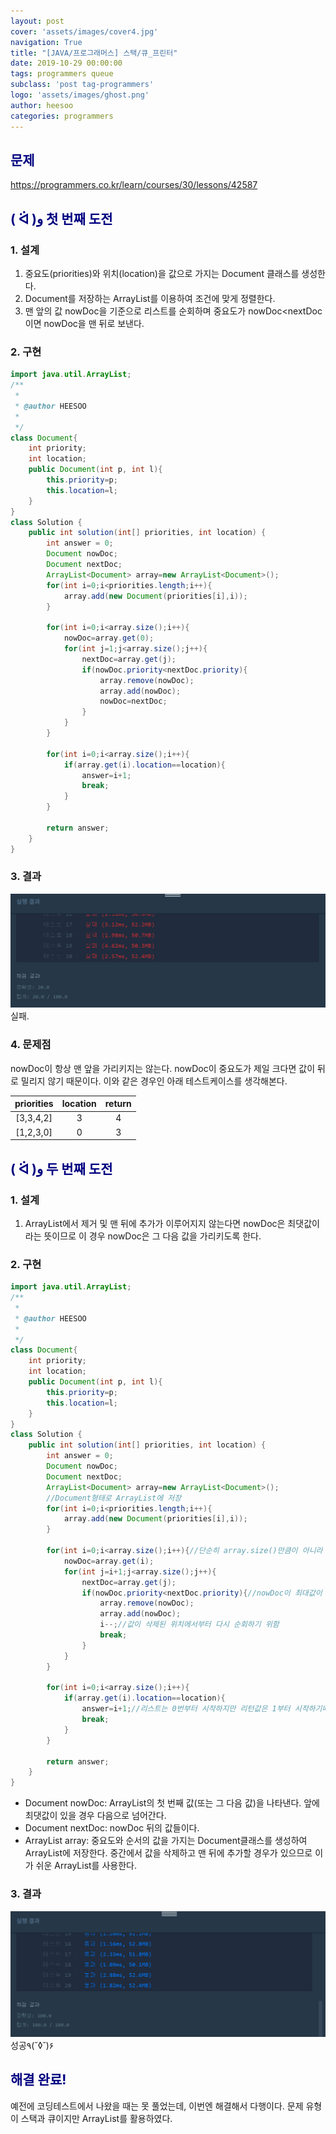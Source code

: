 ```yaml
---
layout: post
cover: 'assets/images/cover4.jpg'
navigation: True
title: "[JAVA/프로그래머스] 스택/큐_프린터"
date: 2019-10-29 00:00:00
tags: programmers queue
subclass: 'post tag-programmers'
logo: 'assets/images/ghost.png'
author: heesoo
categories: programmers
---
```

## <span style="color:navy">문제</span>
<https://programmers.co.kr/learn/courses/30/lessons/42587>

## <span style="color:navy">( ᐛ )و 첫 번째 도전</span>

### 1. 설계
1. 중요도(priorities)와 위치(location)을 값으로 가지는 Document 클래스를 생성한다.
2. Document를 저장하는 ArrayList를 이용하여 조건에 맞게 정렬한다.
3. 맨 앞의 값 nowDoc을 기준으로 리스트를 순회하며 중요도가 nowDoc<nextDoc이면 nowDoc을 맨 뒤로 보낸다.


### 2. 구현
```java
import java.util.ArrayList;
/**
 *
 * @author HEESOO
 *
 */
class Document{
    int priority;
    int location;
    public Document(int p, int l){
        this.priority=p;
        this.location=l;
    }
}
class Solution {
    public int solution(int[] priorities, int location) {
        int answer = 0;
        Document nowDoc;
        Document nextDoc;
        ArrayList<Document> array=new ArrayList<Document>();
        for(int i=0;i<priorities.length;i++){
            array.add(new Document(priorities[i],i));
        }

        for(int i=0;i<array.size();i++){
            nowDoc=array.get(0);
            for(int j=1;j<array.size();j++){
                nextDoc=array.get(j);
                if(nowDoc.priority<nextDoc.priority){
                    array.remove(nowDoc);
                    array.add(nowDoc);
                    nowDoc=nextDoc;
                }
            }
        }

        for(int i=0;i<array.size();i++){
            if(array.get(i).location==location){
                answer=i+1;
                break;
            }
        }

        return answer;
    }
}
```

### 3. 결과
![실행결과](./assets/images/191029_1.PNG)
실패.

### 4. 문제점
nowDoc이 항상 맨 앞을 가리키지는 않는다. nowDoc이 중요도가 제일 크다면 값이 뒤로 밀리지 않기 때문이다. 이와 같은 경우인 아래 테스트케이스를 생각해본다.

| priorities | location | return |
| :----: | :----: | :----: |
| [3,3,4,2] | 3 | 4 |
| [1,2,3,0] | 0 | 3 |

## <span style="color:navy">( ᐛ )و 두 번째 도전</span>

### 1. 설계
1. ArrayList에서 제거 및 맨 뒤에 추가가 이루어지지 않는다면 nowDoc은 최댓값이라는 뜻이므로 이 경우 nowDoc은 그 다음 값을 가리키도록 한다.


### 2. 구현
```java
import java.util.ArrayList;
/**
 *
 * @author HEESOO
 *
 */
class Document{
    int priority;
    int location;
    public Document(int p, int l){
        this.priority=p;
        this.location=l;
    }
}
class Solution {
    public int solution(int[] priorities, int location) {
        int answer = 0;
        Document nowDoc;
        Document nextDoc;
        ArrayList<Document> array=new ArrayList<Document>();
        //Document형태로 ArrayList에 저장
        for(int i=0;i<priorities.length;i++){
            array.add(new Document(priorities[i],i));
        }

        for(int i=0;i<array.size();i++){//단순히 array.size()만큼이 아니라 마지막까지 도달해야함
            nowDoc=array.get(i);
            for(int j=i+1;j<array.size();j++){
                nextDoc=array.get(j);
                if(nowDoc.priority<nextDoc.priority){//nowDoc이 최대값이 아니므로 맨 뒤로 밀려남
                    array.remove(nowDoc);
                    array.add(nowDoc);
                    i--;//값이 삭제된 위치에서부터 다시 순회하기 위함
                    break;
                }
            }
        }

        for(int i=0;i<array.size();i++){
            if(array.get(i).location==location){
                answer=i+1;//리스트는 0번부터 시작하지만 리턴값은 1부터 시작하기때문
                break;
            }
        }

        return answer;
    }
}
```
- Document nowDoc: ArrayList의 첫 번째 값(또는 그 다음 값)을 나타낸다. 앞에 최댓값이 있을 경우 다음으로 넘어간다.
- Document nextDoc: nowDoc 뒤의 값들이다.
- ArrayList<Document> array: 중요도와 순서의 값을 가지는 Document클래스를 생성하여 ArrayList에 저장한다. 중간에서 값을 삭제하고 맨 뒤에 추가할 경우가 있으므로 이가 쉬운 ArrayList를 사용한다.

### 3. 결과
![실행결과](./assets/images/191029_2.PNG)
성공٩(˘◊˘)۶

## <span style="color:navy">해결 완료!</span>
예전에 코딩테스트에서 나왔을 때는 못 풀었는데, 이번엔 해결해서 다행이다. 문제 유형이 스택과 큐이지만 ArrayList를 활용하였다.
